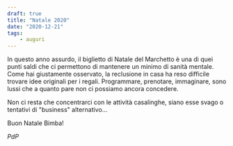 ```yaml
---
draft: true
title: "Natale 2020"
date: "2020-12-21"
tags:
    - auguri
---
```


In questo anno assurdo, il biglietto di Natale del Marchetto è una di quei punti saldi che ci permettono di mantenere un minimo di sanità mentale.  
Come hai giustamente osservato, la reclusione in casa ha reso difficile trovare idee originali per i regali. Programmare, prenotare, immaginare, sono lussi che a quanto pare non ci possiamo ancora concedere.

Non ci resta che concentrarci con le attività casalinghe, siano esse svago o tentativi di "business" alternativo...

Buon Natale Bimba! 

*PdP*